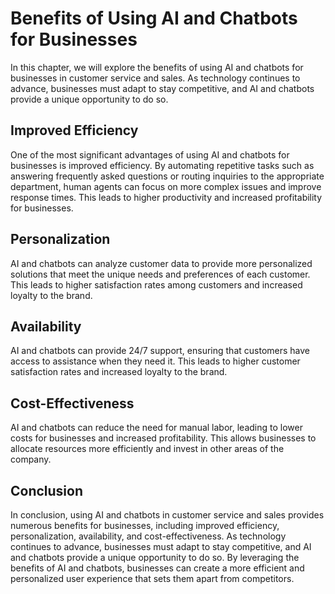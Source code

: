 Benefits of Using AI and Chatbots for Businesses
======================================================================================================================

In this chapter, we will explore the benefits of using AI and chatbots for businesses in customer service and sales. As technology continues to advance, businesses must adapt to stay competitive, and AI and chatbots provide a unique opportunity to do so.

Improved Efficiency
-------------------

One of the most significant advantages of using AI and chatbots for businesses is improved efficiency. By automating repetitive tasks such as answering frequently asked questions or routing inquiries to the appropriate department, human agents can focus on more complex issues and improve response times. This leads to higher productivity and increased profitability for businesses.

Personalization
---------------

AI and chatbots can analyze customer data to provide more personalized solutions that meet the unique needs and preferences of each customer. This leads to higher satisfaction rates among customers and increased loyalty to the brand.

Availability
------------

AI and chatbots can provide 24/7 support, ensuring that customers have access to assistance when they need it. This leads to higher customer satisfaction rates and increased loyalty to the brand.

Cost-Effectiveness
------------------

AI and chatbots can reduce the need for manual labor, leading to lower costs for businesses and increased profitability. This allows businesses to allocate resources more efficiently and invest in other areas of the company.

Conclusion
----------

In conclusion, using AI and chatbots in customer service and sales provides numerous benefits for businesses, including improved efficiency, personalization, availability, and cost-effectiveness. As technology continues to advance, businesses must adapt to stay competitive, and AI and chatbots provide a unique opportunity to do so. By leveraging the benefits of AI and chatbots, businesses can create a more efficient and personalized user experience that sets them apart from competitors.

